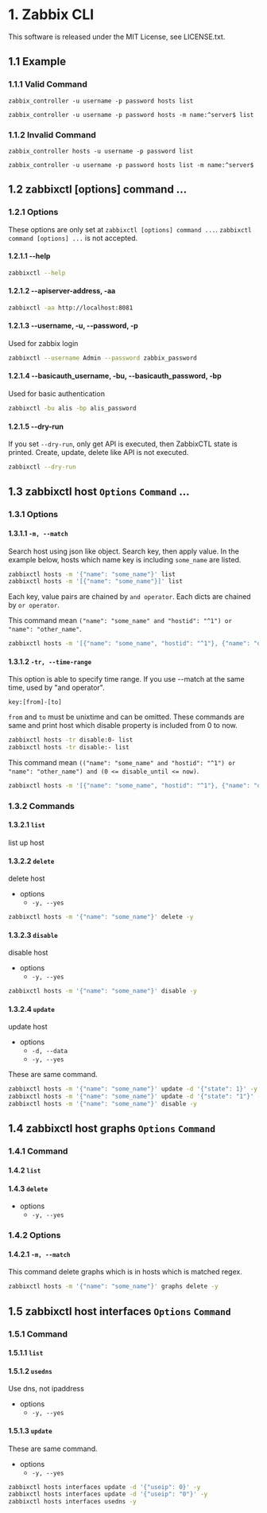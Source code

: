 # 1. Zabbix CLI
This software is released under the MIT License, see LICENSE.txt.
## 1.1 Example
### 1.1.1 Valid Command
`zabbix_controller -u username -p password hosts list`

`zabbix_controller -u username -p password hosts -m name:^server$ list`
### 1.1.2 Invalid Command
`zabbix_controller hosts -u username -p password list`

`zabbix_controller -u username -p password hosts list -m name:^server$ `

## 1.2 zabbixctl [options] command ...
### 1.2.1 Options
These options are only set at `zabbixctl [options] command ...`.
`zabbixctl command [options] ...` is not accepted.
#### 1.2.1.1 --help
```bash
zabbixctl --help
```
#### 1.2.1.2 --apiserver-address, -aa
```bash
zabbixctl -aa http://localhost:8081
```
#### 1.2.1.3 --username, -u, --password, -p
Used for zabbix login
```bash
zabbixctl --username Admin --password zabbix_password
```
#### 1.2.1.4 --basicauth_username, -bu, --basicauth_password, -bp
Used for basic authentication
```bash
zabbixctl -bu alis -bp alis_password
```
#### 1.2.1.5 --dry-run
If you set `--dry-run`, only get API is executed, then ZabbixCTL state is printed.
Create, update, delete like API is not executed.
```bash
zabbixctl --dry-run
```

## 1.3 zabbixctl host `Options` `Command` ...
### 1.3.1 Options
#### 1.3.1.1 `-m, --match`
Search host using json like object.
Search key, then apply value.
In the example below, 
hosts which name key is including `some_name` are listed.
```bash
zabbixctl hosts -m '{"name": "some_name"}' list
zabbixctl hosts -m '[{"name": "some_name"}]' list
```
Each key, value pairs are chained by `and operator`.
Each dicts are chained by `or operator`.

This command mean `("name": "some_name" and "hostid": "^1") or "name": "other_name"`.
```bash
zabbixctl hosts -m '[{"name": "some_name", "hostid": "^1"}, {"name": "other_name"}]' list
```

#### 1.3.1.2 `-tr, --time-range`
This option is able to specify time range.
If you use --match at the same time, used by "and operator".
```
key:[from]-[to]
```
`from` and `to` must be unixtime and can be omitted.
These commands are same and print host which disable property is included from 0 to now.
```bash
zabbixctl hosts -tr disable:0- list
zabbixctl hosts -tr disable:- list
```
This command mean `(("name": "some_name" and "hostid": "^1") or "name": "other_name") and (0 <= disable_until <= now)`.
```bash
zabbixctl hosts -m '[{"name": "some_name", "hostid": "^1"}, {"name": "other_name"}]' -tr 'disable_until:-' list
```


### 1.3.2 Commands
#### 1.3.2.1 `list`
list up host
#### 1.3.2.2 `delete`
delete host
- options
    - `-y, --yes`
```bash
zabbixctl hosts -m '{"name": "some_name"}' delete -y
```
#### 1.3.2.3 `disable`
disable host
- options
    - `-y, --yes`
```bash
zabbixctl hosts -m '{"name": "some_name"}' disable -y
```
#### 1.3.2.4 `update`
update host
- options
    - `-d, --data`
    - `-y, --yes`

These are same command.
```bash
zabbixctl hosts -m '{"name": "some_name"}' update -d '{"state": 1}' -y
zabbixctl hosts -m '{"name": "some_name"}' update -d '{"state": "1"}' -y
zabbixctl hosts -m '{"name": "some_name"}' disable -y
```

## 1.4 zabbixctl host graphs `Options` `Command`
### 1.4.1 Command
#### 1.4.2 `list`
#### 1.4.3 `delete`
- options
    - `-y, --yes`
### 1.4.2 Options
#### 1.4.2.1 `-m, --match`

This command delete graphs which is in hosts which is matched regex.
```bash
zabbixctl hosts -m '{"name": "some_name"}' graphs delete -y
```

## 1.5 zabbixctl host interfaces `Options` `Command`
### 1.5.1 Command
#### 1.5.1.1 `list`
#### 1.5.1.2 `usedns`
Use dns, not ipaddress
- options
    - `-y, --yes`

#### 1.5.1.3 `update`
These are same command.
- options
    - `-y, --yes`
```bash
zabbixctl hosts interfaces update -d '{"useip": 0}' -y
zabbixctl hosts interfaces update -d '{"useip": "0"}' -y
zabbixctl hosts interfaces usedns -y
```
